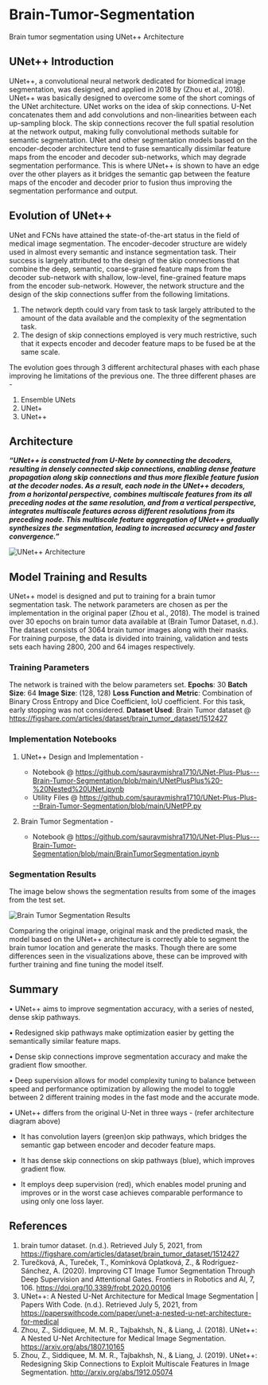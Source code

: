 # Brain-Tumor-Segmentation

Brain tumor segmentation using UNet++ Architecture 

## UNet++ Introduction
UNet++, a convolutional neural network dedicated for biomedical image segmentation, was designed, and applied in 2018 by (Zhou et al., 2018). UNet++ was basically designed to overcome some of the short comings of the UNet architecture. UNet works on the idea of skip connections. U-Net concatenates them and add convolutions and non-linearities between each up-sampling block. The skip connections recover the full spatial resolution at the network output, making fully convolutional methods suitable for semantic segmentation. UNet and other segmentation models based on the encoder-decoder architecture tend to fuse semantically dissimilar feature maps from the encoder and decoder sub-networks, which may degrade segmentation performance. This is where UNet++ is shown to have an edge over the other players as it bridges the semantic gap between the feature maps of the encoder and decoder prior to fusion thus improving the segmentation performance and output.

## Evolution of UNet++
UNet and FCNs have attained the state-of-the-art status in the field of medical image segmentation. The encoder-decoder structure are widely used in almost every semantic and instance segmentation task. Their success is largely attributed to the design of the skip connections that combine the deep, semantic, coarse-grained feature maps from the decoder sub-network with shallow, low-level, fine-grained feature maps from the encoder sub-network. However, the network structure and the design of the skip connections suffer from the following limitations. 
1.	The network depth could vary from task to task largely attributed to the amount of the data available and the complexity of the segmentation task.
2.	The design of skip connections employed is very much restrictive, such that it expects encoder and decoder feature maps to be fused be at the same scale.

The evolution goes through 3 different architectural phases with each phase improving he limitations of the previous one. The three different phases are  - 
1.	Ensemble UNets
2.	UNet+
3.	UNet++

## Architecture
***“UNet++ is constructed from U-Nete by connecting the decoders, resulting in densely connected skip connections, enabling dense feature propagation along skip connections and thus more flexible feature fusion at the decoder nodes. As a result, each node in the UNet++ decoders, from a horizontal perspective, combines multiscale features from its all preceding nodes at the same resolution, and from a vertical perspective, integrates multiscale features across different resolutions from its preceding node. This multiscale feature aggregation of UNet++ gradually synthesizes the segmentation, leading to increased accuracy and faster convergence.”***

![UNet++ Architecture](https://github.com/sauravmishra1710/UNet-Plus-Plus---Brain-Tumor-Segmentation/blob/main/images/nested_unet_architecture.PNG)

## Model Training and Results
UNet++ model is designed and put to training for a brain tumor segmentation task. The network parameters are chosen as per the implementation in the original paper (Zhou et al., 2018). The model is trained over 30 epochs on brain tumor data available at (Brain Tumor Dataset, n.d.). The dataset consists of 3064 brain tumor images along with their masks. For training purpose, the data is divided into training, validation and tests sets each having 2800, 200 and 64 images respectively.

### Training Parameters
The network is trained with the below parameters set.
**Epochs**: 30
**Batch Size**: 64
**Image Size**: (128, 128)
**Loss Function and Metric**: Combination of Binary Cross Entropy and Dice Coefficient, IoU coefficient. 
For this task, early stopping was not considered.
**Dataset Used**: Brain Tumor dataset @ https://figshare.com/articles/dataset/brain_tumor_dataset/1512427

### Implementation Notebooks

1. UNet++ Design and Implementation -
    - Notebook @ https://github.com/sauravmishra1710/UNet-Plus-Plus---Brain-Tumor-Segmentation/blob/main/UNetPlusPlus%20-%20Nested%20UNet.ipynb
    - Utility Files @ https://github.com/sauravmishra1710/UNet-Plus-Plus---Brain-Tumor-Segmentation/blob/main/UNetPP.py

2. Brain Tumor Segmentation - 
    - Notebook @ https://github.com/sauravmishra1710/UNet-Plus-Plus---Brain-Tumor-Segmentation/blob/main/BrainTumorSegmentation.ipynb

### Segmentation Results
The image below shows the segmentation results from some of the images from the test set.

![Brain Tumor Segmentation Results](https://github.com/sauravmishra1710/UNet-Plus-Plus---Brain-Tumor-Segmentation/blob/main/images/Segmentation_Results.png)

Comparing the original image, original mask and the predicted mask, the model based on the UNet++ architecture is correctly able to segment the brain tumor location and generate the masks. Though there are some differences seen in the visualizations above, these can be improved with further training and fine tuning the model itself.

## Summary

•	UNet++ aims to improve segmentation accuracy, with a series of nested, dense skip pathways.

•	Redesigned skip pathways make optimization easier by getting the semantically similar feature maps.

•	Dense skip connections improve segmentation accuracy and make the gradient flow smoother.

•	Deep supervision allows for model complexity tuning to balance between speed and performance optimization by allowing the model to toggle between 2 different training modes in the fast mode and the accurate mode.

•	UNet++ differs from the original U-Net in three ways - (refer architecture diagram above)

  - It has convolution layers (green)on skip pathways, which bridges the semantic gap between encoder and decoder feature maps.
    
  - It has dense skip connections on skip pathways (blue), which improves gradient flow.
    
  - It employs deep supervision (red), which enables model pruning and improves or in the worst case achieves comparable performance to using only one loss layer.

## References

1.	brain tumor dataset. (n.d.). Retrieved July 5, 2021, from https://figshare.com/articles/dataset/brain_tumor_dataset/1512427 <br>
2.	Turečková, A., Tureček, T., Komínková Oplatková, Z., & Rodríguez-Sánchez, A. (2020). Improving CT Image Tumor Segmentation Through Deep Supervision and Attentional Gates. Frontiers in Robotics and AI, 7, 106. https://doi.org/10.3389/frobt.2020.00106 <br>
3.	UNet++: A Nested U-Net Architecture for Medical Image Segmentation | Papers With Code. (n.d.). Retrieved July 5, 2021, from https://paperswithcode.com/paper/unet-a-nested-u-net-architecture-for-medical <br>
4.	Zhou, Z., Siddiquee, M. M. R., Tajbakhsh, N., & Liang, J. (2018). UNet++: A Nested U-Net Architecture for Medical Image Segmentation. https://arxiv.org/abs/1807.10165 <br>
5.	Zhou, Z., Siddiquee, M. M. R., Tajbakhsh, N., & Liang, J. (2019). UNet++: Redesigning Skip Connections to Exploit Multiscale Features in Image Segmentation. http://arxiv.org/abs/1912.05074


